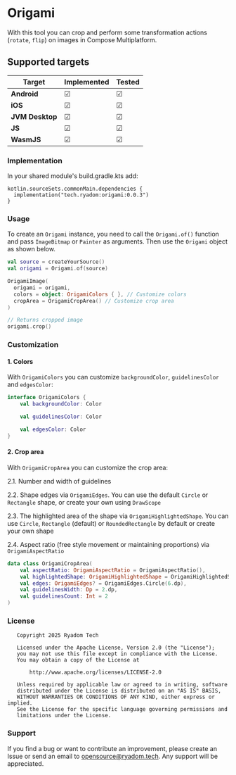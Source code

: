 # Origami

With this tool you can crop and perform some transformation actions (`rotate`, `flip`) on images in
Compose Multiplatform.

## Supported targets

| Target          | Implemented | Tested |
|-----------------|-------------|--------|
| **Android**     | ☑           | ☑      |
| **iOS**         | ☑           | ☑      |
| **JVM Desktop** | ☑           | ☑      |
| **JS**          | ☑           | ☑      |
| **WasmJS**      | ☑           | ☑      |

### Implementation

In your shared module's build.gradle.kts add:

```Gradle Kotlin DSL
kotlin.sourceSets.commonMain.dependencies {
  implementation("tech.ryadom:origami:0.0.3")
}
```

### Usage

To create an `Origami` instance, you need to call the `Origami.of()` function and pass
`ImageBitmap` or `Painter` as arguments.
Then use the `Origami` object as shown below.

```Kotlin
val source = createYourSource()
val origami = Origami.of(source)

OrigamiImage(
  origami = origami,
  colors = object: OrigamiColors { }, // Customize colors 
  cropArea = OrigamiCropArea() // Customize crop area
)

// Returns cropped image
origami.crop()
```

### Customization
#### 1. Colors
With `OrigamiColors` you can customize `backgroundColor`, `guidelinesColor` and `edgesColor`:

```Kotlin
interface OrigamiColors {
    val backgroundColor: Color

    val guidelinesColor: Color

    val edgesColor: Color
}
```

#### 2. Crop area
With `OrigamiCropArea` you can customize the crop area:

2.1. Number and width of guidelines

2.2. Shape edges via `OrigamiEdges`. You can use the default `Circle` or `Rectangle` shape, or create your own using `DrawScope`

2.3. The highlighted area of ​​the shape via `OrigamiHighlightedShape`. You can use `Circle`, `Rectangle` (default) or `RoundedRectangle` by default or create your own shape

2.4. Aspect ratio (free style movement or maintaining proportions) via `OrigamiAspectRatio`

```Kotlin
data class OrigamiCropArea(
    val aspectRatio: OrigamiAspectRatio = OrigamiAspectRatio(),
    val highlightedShape: OrigamiHighlightedShape = OrigamiHighlightedShape.Default,
    val edges: OrigamiEdges? = OrigamiEdges.Circle(6.dp),
    val guidelinesWidth: Dp = 2.dp,
    val guidelinesCount: Int = 2
)
```

### License

```
   Copyright 2025 Ryadom Tech

   Licensed under the Apache License, Version 2.0 (the "License");
   you may not use this file except in compliance with the License.
   You may obtain a copy of the License at

       http://www.apache.org/licenses/LICENSE-2.0

   Unless required by applicable law or agreed to in writing, software
   distributed under the License is distributed on an "AS IS" BASIS,
   WITHOUT WARRANTIES OR CONDITIONS OF ANY KIND, either express or implied.
   See the License for the specific language governing permissions and
   limitations under the License.
```

### Support

If you find a bug or want to contribute an improvement, please create an Issue or send an email to
opensource@ryadom.tech.
Any support will be appreciated.
